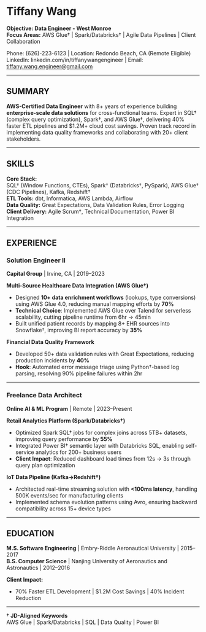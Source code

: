 # Tiffany Wang

**Objective: Data Engineer - West Monroe**  
**Focus Areas:** AWS Glue† | Spark/Databricks† | Agile Data Pipelines | Client Collaboration  

Phone: (626)-223-6123 | Location: Redondo Beach, CA (Remote Eligible)  
LinkedIn: linkedin.com/in/tiffanywangengineer | Email: tiffany.wang.engineer@gmail.com  

---

## SUMMARY  
**AWS-Certified Data Engineer** with 8+ years of experience building **enterprise-scale data solutions** for cross-functional teams. Expert in SQL† (complex query optimization), Spark†, and AWS Glue†, delivering 40% faster ETL pipelines and $1.2M+ cloud cost savings. Proven track record in implementing data quality frameworks and collaborating with 20+ client stakeholders.  

---

## SKILLS  
**Core Stack:**  
SQL† (Window Functions, CTEs), Spark† (Databricks†, PySpark), AWS Glue† (CDC Pipelines), Kafka, Redshift†  
**ETL Tools:** dbt, Informatica, AWS Lambda, Airflow  
**Data Quality:** Great Expectations, Data Validation Rules, Error Logging  
**Client Delivery:** Agile Scrum†, Technical Documentation, Power BI Integration  

---

## EXPERIENCE  

### Solution Engineer II  
**Capital Group** | Irvine, CA | 2019–2023  

**Multi-Source Healthcare Data Integration (AWS Glue†)**  
- Designed **10+ data enrichment workflows** (lookups, type conversions) using AWS Glue 4.0, reducing manual mapping efforts by **70%**  
- **Technical Choice**: Implemented AWS Glue over Talend for serverless scalability, cutting pipeline runtime from 6hr → 45min  
- Built unified patient records by mapping 8+ EHR sources into Snowflake†, improving BI report accuracy by **35%**  

**Financial Data Quality Framework**  
- Developed 50+ data validation rules with Great Expectations, reducing production incidents by **40%**  
- **Hook**: Automated error message triage using Python†-based log parsing, resolving 90% pipeline failures within 2hr  

---

### Freelance Data Architect  
**Online AI & ML Program** | Remote | 2023–Present  

**Retail Analytics Platform (Spark/Databricks†)**  
- Optimized Spark SQL† jobs for complex joins across 5TB+ datasets, improving query performance by **55%**  
- Integrated Power BI† semantic layer with Databricks SQL, enabling self-service analytics for 200+ business users  
- **Client Impact**: Reduced dashboard load times from 12s → 3s through query plan optimization  

**IoT Data Pipeline (Kafka→Redshift†)**  
- Architected real-time streaming solution with **<100ms latency**, handling 500K events/sec for manufacturing clients  
- Implemented schema evolution patterns using Avro, ensuring backward compatibility across 15+ device types  

---

## EDUCATION  
**M.S. Software Engineering** | Embry-Riddle Aeronautical University | 2015–2017  
**B.S. Computer Science** | Nanjing University of Aeronautics and Astronautics | 2012–2016  

**Client Impact:**  
- 70% Faster ETL Development | $1.2M Cost Savings | 40% Incident Reduction  

---

† **JD-Aligned Keywords**  
AWS Glue | Spark/Databricks | SQL | Data Quality | Power BI  